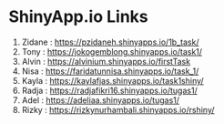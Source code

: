 # ShinyApp.io Links
1. Zidane : https://pzidaneh.shinyapps.io/1b_task/
2. Tony   : https://jokogemblong.shinyapps.io/task1/
3. Alvin  : https://alvinium.shinyapps.io/firstTask
4. Nisa   : https://faridatunnisa.shinyapps.io/task_1/
5. Kayla  : https://kaylafjas.shinyapps.io/task1shiny/
6. Radja  : https://radjafikri16.shinyapps.io/tugas1/
7. Adel   : https://adeliaa.shinyapps.io/tugas1/
8. Rizky  : https://rizkynurhambali.shinyapps.io/rshiny/
